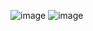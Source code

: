 ![image](https://github.com/JianghongJohn/weapp_luck/blob/master/WechatIMG2.png)
![image](https://github.com/JianghongJohn/weapp_luck/blob/master/WechatIMG3.png)
